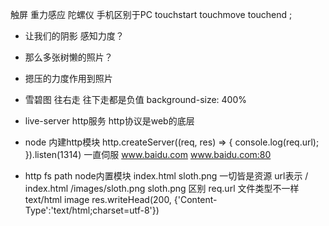 触屏 重力感应  陀螺仪  手机区别于PC
touchstart touchmove touchend ;
- 让我们的阴影 感知力度？ 
- 那么多张树懒的照片？
- 摁压的力度作用到照片
-  雪碧图
    往右走  往下走都是负值
    background-size: 400%

- live-server
    http服务
    http协议是web的底层

- node  内建http模块
    http.createServer((req, res) => {
        console.log(req.url);
    }).listen(1314)
    一直伺服
    www.baidu.com   www.baidu.com:80

- http  fs  path  node内置模块
    index.html
    sloth.png
一切皆是资源   url表示
/           index.html
/images/sloth.png   sloth.png
区别  req.url       文件类型不一样   text/html    image
res.writeHead(200, {'Content-Type':'text/html;charset=utf-8'})